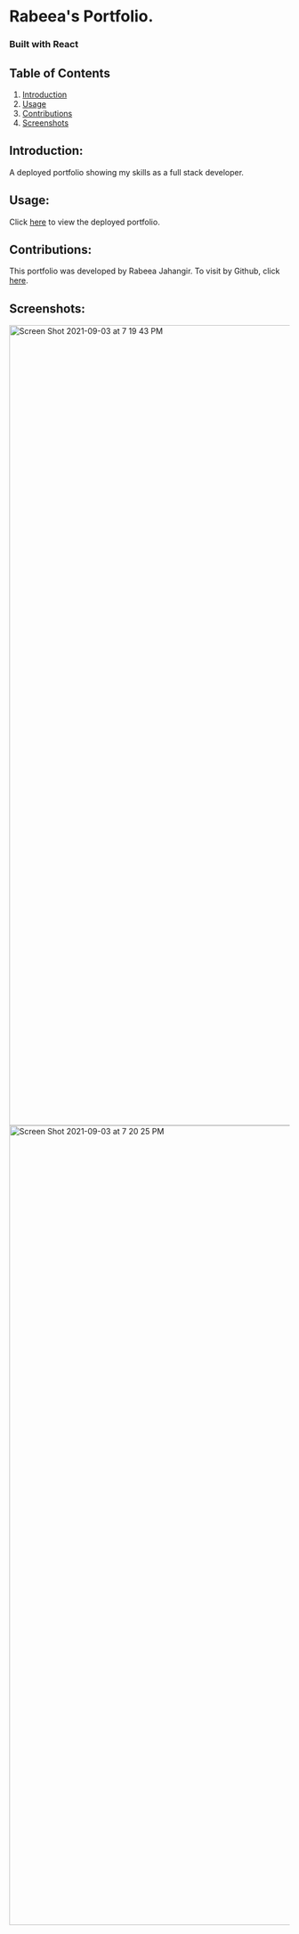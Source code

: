 # Rabeea's Portfolio.
### Built with React

## Table of Contents
1. [Introduction](#Introduction)
2. [Usage](#Usage)
3. [Contributions](#Contributions)
4. [Screenshots](#Screenshots)


## Introduction:
A deployed portfolio showing my skills as a full stack developer.

## Usage:
Click [here](https://rabeeajahangir.github.io/react-portfolio/) to view the deployed portfolio.

## Contributions:
This portfolio was developed by Rabeea Jahangir. To visit by Github, click [here](https://github.com/rabeeajahangir/).

## Screenshots:
<img width="1438" alt="Screen Shot 2021-09-03 at 7 19 43 PM" src="https://user-images.githubusercontent.com/69980221/132078052-526354f2-22c0-4ad9-8ce9-06a0c77e0334.png">
</br>

<img width="1437" alt="Screen Shot 2021-09-03 at 7 20 25 PM" src="https://user-images.githubusercontent.com/69980221/132078053-a4fa2463-16ff-4ff2-bec2-a85b3d2a84e0.png">

